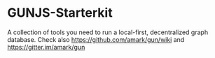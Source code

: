 # GUNJS-Starterkit
A collection of tools you need to run a local-first, decentralized graph database. Check also https://github.com/amark/gun/wiki and https://gitter.im/amark/gun
